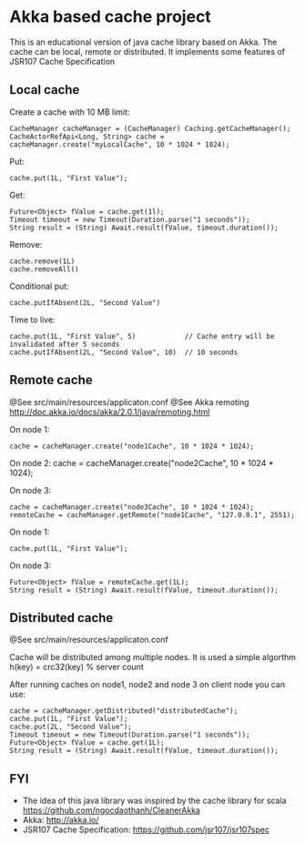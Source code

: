 Akka based cache project
========================

This is an educational version of java cache library based on Akka.
The cache can be local, remote or distributed.
It implements some features of JSR107 Cache Specification

Local cache
-----------

Create a cache with 10 MB limit:
  
    CacheManager cacheManager = (CacheManager) Caching.getCacheManager();
    CacheActorRefApi<Long, String> cache = cacheManager.create("myLocalCache", 10 * 1024 * 1024);

Put:

    cache.put(1L, "First Value");

Get:
  
    Future<Object> fValue = cache.get(1l);
    Timeout timeout = new Timeout(Duration.parse("1 seconds"));
    String result = (String) Await.result(fValue, timeout.duration());

Remove:

    cache.remove(1L)
    cache.removeAll()

Conditional put:

    cache.putIfAbsent(2L, "Second Value")

Time to live:

    cache.put(1L, "First Value", 5)            // Cache entry will be invalidated after 5 seconds
    cache.putIfAbsent(2L, "Second Value", 10)  // 10 seconds


Remote cache
------------

@See src/main/resources/applicaton.conf
@See Akka remoting http://doc.akka.io/docs/akka/2.0.1/java/remoting.html

On node 1:
  
    cache = cacheManager.create("node1Cache", 10 * 1024 * 1024);

On node 2:
    cache = cacheManager.create("node2Cache", 10 * 1024 * 1024);

On node 3:

    cache = cacheManager.create("node3Cache", 10 * 1024 * 1024);
    remoteCache = cacheManager.getRemote("node1Cache", "127.0.0.1", 2551);
        
On node 1:
    
    cache.put(1L, "First Value");
    
On node 3:

    Future<Object> fValue = remoteCache.get(1L);
    String result = (String) Await.result(fValue, timeout.duration());


Distributed cache
-----------------

@See src/main/resources/applicaton.conf

Cache will be distributed among multiple nodes.
It is used a simple algorthm
h(key) = crc32(key) % server count

After running caches on node1, node2 and node 3 on client node you can use:

    cache = cacheManager.getDistributed("distributedCache");
    cache.put(1L, "First Value");
    cache.put(2L, "Second Value");
    Timeout timeout = new Timeout(Duration.parse("1 seconds"));
    Future<Object> fValue = cache.get(1L);
    String result = (String) Await.result(fValue, timeout.duration());


FYI
---

* The idea of this java library was inspired by the cache library for scala https://github.com/ngocdaothanh/CleanerAkka
* Akka: http://akka.io/
* JSR107 Cache Specification: https://github.com/jsr107/jsr107spec
